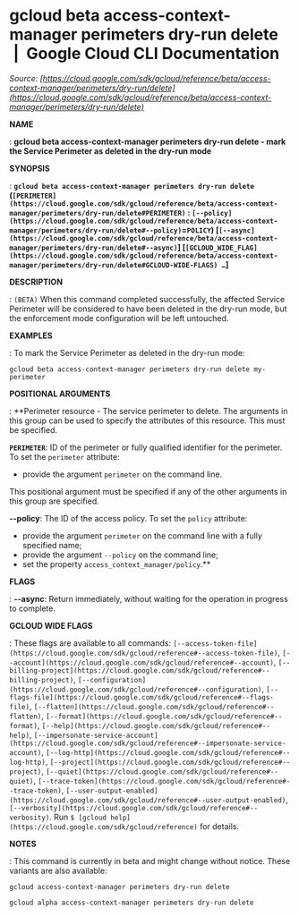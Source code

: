 # gcloud beta access-context-manager perimeters dry-run delete  |  Google Cloud CLI Documentation

*Source: [https://cloud.google.com/sdk/gcloud/reference/beta/access-context-manager/perimeters/dry-run/delete](https://cloud.google.com/sdk/gcloud/reference/beta/access-context-manager/perimeters/dry-run/delete)*

**NAME**

: **gcloud beta access-context-manager perimeters dry-run delete - mark the Service Perimeter as deleted in the dry-run mode**

**SYNOPSIS**

: **`gcloud beta access-context-manager perimeters dry-run delete` (`[PERIMETER](https://cloud.google.com/sdk/gcloud/reference/beta/access-context-manager/perimeters/dry-run/delete#PERIMETER)` : `[--policy](https://cloud.google.com/sdk/gcloud/reference/beta/access-context-manager/perimeters/dry-run/delete#--policy)`=`POLICY`) [`[--async](https://cloud.google.com/sdk/gcloud/reference/beta/access-context-manager/perimeters/dry-run/delete#--async)`] [`[GCLOUD_WIDE_FLAG](https://cloud.google.com/sdk/gcloud/reference/beta/access-context-manager/perimeters/dry-run/delete#GCLOUD-WIDE-FLAGS) …`]**

**DESCRIPTION**

: `(BETA)` When this command completed successfully, the affected
Service Perimeter will be considered to have been deleted in the dry-run mode,
but the enforcement mode configuration will be left untouched.

**EXAMPLES**

: To mark the Service Perimeter as deleted in the dry-run mode:

```
gcloud beta access-context-manager perimeters dry-run delete my-perimeter
```

**POSITIONAL ARGUMENTS**

: **Perimeter resource - The service perimeter to delete. The arguments in this
group can be used to specify the attributes of this resource.
This must be specified.

**`PERIMETER`**:
ID of the perimeter or fully qualified identifier for the perimeter.
To set the `perimeter` attribute:

- provide the argument `perimeter` on the command line.

This positional argument must be specified if any of the other arguments in this
group are specified.

**--policy**:
The ID of the access policy.
To set the `policy` attribute:

- provide the argument `perimeter` on the command line with a fully
specified name;
- provide the argument `--policy` on the command line;
- set the property `access_context_manager/policy`.**

**FLAGS**

: **--async**:
Return immediately, without waiting for the operation in progress to complete.

**GCLOUD WIDE FLAGS**

: These flags are available to all commands: `[--access-token-file](https://cloud.google.com/sdk/gcloud/reference#--access-token-file)`,
`[--account](https://cloud.google.com/sdk/gcloud/reference#--account)`, `[--billing-project](https://cloud.google.com/sdk/gcloud/reference#--billing-project)`,
`[--configuration](https://cloud.google.com/sdk/gcloud/reference#--configuration)`,
`[--flags-file](https://cloud.google.com/sdk/gcloud/reference#--flags-file)`,
`[--flatten](https://cloud.google.com/sdk/gcloud/reference#--flatten)`, `[--format](https://cloud.google.com/sdk/gcloud/reference#--format)`, `[--help](https://cloud.google.com/sdk/gcloud/reference#--help)`, `[--impersonate-service-account](https://cloud.google.com/sdk/gcloud/reference#--impersonate-service-account)`,
`[--log-http](https://cloud.google.com/sdk/gcloud/reference#--log-http)`,
`[--project](https://cloud.google.com/sdk/gcloud/reference#--project)`, `[--quiet](https://cloud.google.com/sdk/gcloud/reference#--quiet)`, `[--trace-token](https://cloud.google.com/sdk/gcloud/reference#--trace-token)`, `[--user-output-enabled](https://cloud.google.com/sdk/gcloud/reference#--user-output-enabled)`,
`[--verbosity](https://cloud.google.com/sdk/gcloud/reference#--verbosity)`.
Run `$ [gcloud help](https://cloud.google.com/sdk/gcloud/reference)` for details.

**NOTES**

: This command is currently in beta and might change without notice. These
variants are also available:

```
gcloud access-context-manager perimeters dry-run delete
```

```
gcloud alpha access-context-manager perimeters dry-run delete
```